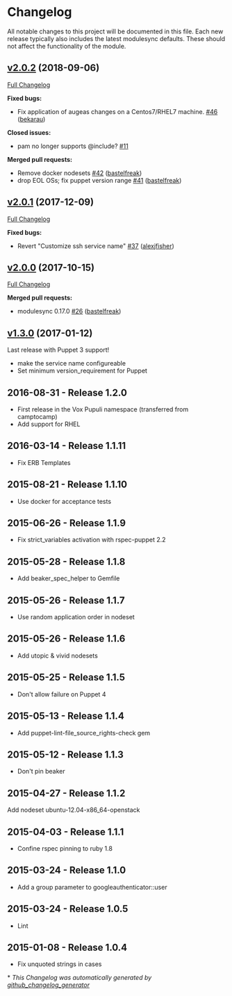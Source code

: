 # Changelog

All notable changes to this project will be documented in this file.
Each new release typically also includes the latest modulesync defaults.
These should not affect the functionality of the module.

## [v2.0.2](https://github.com/voxpupuli/puppet-googleauthenticator/tree/v2.0.2) (2018-09-06)

[Full Changelog](https://github.com/voxpupuli/puppet-googleauthenticator/compare/v2.0.1...v2.0.2)

**Fixed bugs:**

- Fix application of augeas changes on a Centos7/RHEL7 machine.  [\#46](https://github.com/voxpupuli/puppet-googleauthenticator/pull/46) ([bekarau](https://github.com/bekarau))

**Closed issues:**

- pam no longer supports @include? [\#11](https://github.com/voxpupuli/puppet-googleauthenticator/issues/11)

**Merged pull requests:**

- Remove docker nodesets [\#42](https://github.com/voxpupuli/puppet-googleauthenticator/pull/42) ([bastelfreak](https://github.com/bastelfreak))
- drop EOL OSs; fix puppet version range [\#41](https://github.com/voxpupuli/puppet-googleauthenticator/pull/41) ([bastelfreak](https://github.com/bastelfreak))

## [v2.0.1](https://github.com/voxpupuli/puppet-googleauthenticator/tree/v2.0.1) (2017-12-09)

[Full Changelog](https://github.com/voxpupuli/puppet-googleauthenticator/compare/v2.0.0...v2.0.1)

**Fixed bugs:**

- Revert "Customize ssh service name" [\#37](https://github.com/voxpupuli/puppet-googleauthenticator/pull/37) ([alexjfisher](https://github.com/alexjfisher))

## [v2.0.0](https://github.com/voxpupuli/puppet-googleauthenticator/tree/v2.0.0) (2017-10-15)

[Full Changelog](https://github.com/voxpupuli/puppet-googleauthenticator/compare/v1.3.0...v2.0.0)

**Merged pull requests:**

- modulesync 0.17.0 [\#26](https://github.com/voxpupuli/puppet-googleauthenticator/pull/26) ([bastelfreak](https://github.com/bastelfreak))

## [v1.3.0](https://github.com/voxpupuli/puppet-googleauthenticator/tree/v1.3.0) (2017-01-12)

Last release with Puppet 3 support!

- make the service name configureable
- Set minimum version_requirement for Puppet

## 2016-08-31 - Release 1.2.0

- First release in the Vox Pupuli namespace (transferred from camptocamp)
- Add support for RHEL


## 2016-03-14 - Release 1.1.11

- Fix ERB Templates


## 2015-08-21 - Release 1.1.10

- Use docker for acceptance tests


## 2015-06-26 - Release 1.1.9

- Fix strict_variables activation with rspec-puppet 2.2


## 2015-05-28 - Release 1.1.8

- Add beaker_spec_helper to Gemfile


## 2015-05-26 - Release 1.1.7

- Use random application order in nodeset


## 2015-05-26 - Release 1.1.6

- Add utopic & vivid nodesets


## 2015-05-25 - Release 1.1.5

- Don't allow failure on Puppet 4


## 2015-05-13 - Release 1.1.4

- Add puppet-lint-file_source_rights-check gem


## 2015-05-12 - Release 1.1.3

- Don't pin beaker


## 2015-04-27 - Release 1.1.2

Add nodeset ubuntu-12.04-x86_64-openstack


## 2015-04-03 - Release 1.1.1

- Confine rspec pinning to ruby 1.8


## 2015-03-24 - Release 1.1.0

- Add a group parameter to googleauthenticator::user


## 2015-03-24 - Release 1.0.5

- Lint


## 2015-01-08 - Release 1.0.4

- Fix unquoted strings in cases


\* *This Changelog was automatically generated by [github_changelog_generator](https://github.com/github-changelog-generator/github-changelog-generator)*
